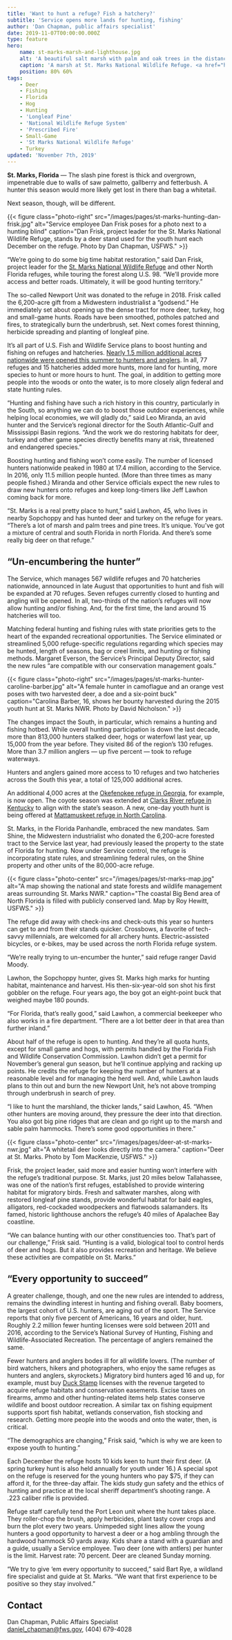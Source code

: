 ```yaml
---
title: 'Want to hunt a refuge? Fish a hatchery?'
subtitle: 'Service opens more lands for hunting, fishing'
author: 'Dan Chapman, public affairs specialist'
date: 2019-11-07T00:00:00.000Z
type: feature
hero:
    name: st-marks-marsh-and-lighthouse.jpg
    alt: 'A beautiful salt marsh with palm and oak trees in the distance partially obscuring a white lighthouse'
    caption: 'A marsh at St. Marks National Wildlife Refuge. <a href="https://flic.kr/p/xa5LMU">Photo</a> by <a href="https://www.flickr.com/photos/99745201@N08/">Orville Allen</a>, <a href="https://creativecommons.org/licenses/by/2.0/">CC BY 2.0</a>.'
    position: 80% 60%
tags:
    - Deer
    - Fishing
    - Florida
    - Hog
    - Hunting
    - 'Longleaf Pine'
    - 'National Wildlife Refuge System'
    - 'Prescribed Fire'
    - Small-Game
    - 'St Marks National Wildlife Refuge'
    - Turkey
updated: 'November 7th, 2019'
---
```


**St. Marks, Florida** &mdash; The slash pine forest is thick and overgrown, impenetrable due to walls of saw palmetto, gallberry and fetterbush. A hunter this season would more likely get lost in there than bag a whitetail.

Next season, though, will be different.

{{< figure class="photo-right" src="/images/pages/st-marks-hunting-dan-frisk.jpg" alt="Service employee Dan Frisk poses for a photo next to a hunting blind" caption="Dan Frisk, project leader for the St. Marks National Wildlife Refuge, stands by a deer stand used for the youth hunt each December on the refuge. Photo by Dan Chapman, USFWS." >}}

“We’re going to do some big time habitat restoration,” said Dan Frisk, project leader for the [St. Marks National Wildlife Refuge](https://www.fws.gov/refuge/st_marks/) and other North Florida refuges, while touring the forest along U.S. 98. “We’ll provide more access and better roads. Ultimately, it will be good hunting territory.”

The so-called Newport Unit was donated to the refuge in 2018. Frisk called the 6,200-acre gift from a Midwestern industrialist a “godsend.” He immediately set about opening up the dense tract for more deer, turkey, hog and small-game hunts. Roads have been smoothed, potholes patched and fires, to strategically burn the underbrush, set. Next comes forest thinning, herbicide spreading and planting of longleaf pine.

It’s all part of U.S. Fish and Wildlife Service plans to boost hunting and fishing on refuges and hatcheries. [Nearly 1.5 million additional acres nationwide were opened this summer to hunters and anglers](https://www.fws.gov/news/ShowNews.cfm?ref=secretary-bernhardt-expands-public-access-to-hunting-and-fishing-on-1.4-&_ID=36455). In all, 77 refuges and 15 hatcheries added more hunts, more land for hunting, more species to hunt or more hours to hunt. The goal, in addition to getting more people into the woods or onto the water, is to more closely align federal and state hunting rules.

“Hunting and fishing have such a rich history in this country, particularly in the South, so anything we can do to boost those outdoor experiences, while helping local economies, we will gladly do,” said Leo Miranda, an avid hunter and the Service’s regional director for the South Atlantic-Gulf and Mississippi Basin regions. “And the work we do restoring habitats for deer, turkey and other game species directly benefits many at risk, threatened and endangered species.”

Boosting hunting and fishing won’t come easily. The number of licensed hunters nationwide peaked in 1980 at 17.4 million, according to the Service. In 2016, only 11.5 million people hunted. (More than three times as many people fished.) Miranda and other Service officials expect the new rules to draw new hunters onto refuges and keep long-timers like Jeff Lawhon coming back for more.

“St. Marks is a real pretty place to hunt,” said Lawhon, 45, who lives in nearby Sopchoppy and has hunted deer and turkey on the refuge for years. “There’s a lot of marsh and palm trees and pine trees. It’s unique. You’ve got a mixture of central and south Florida in north Florida. And there’s some really big deer on that refuge.”

## “Un-encumbering the hunter”

The Service, which manages 567 wildlife refuges and 70 hatcheries nationwide, announced in late August that opportunities to hunt and fish will be expanded at 70 refuges. Seven refuges currently closed to hunting and angling will be opened. In all, two-thirds of the nation’s refuges will now allow hunting and/or fishing. And, for the first time, the land around 15 hatcheries will too.

Matching federal hunting and fishing rules with state priorities gets to the heart of the expanded recreational opportunities. The Service eliminated or streamlined 5,000 refuge-specific regulations regarding which species may be hunted, length of seasons, bag or creel limits, and hunting or fishing methods. Margaret Everson, the Service’s Principal Deputy Director, said the new rules “are compatible with our conservation management goals.”

{{< figure class="photo-right" src="/images/pages/st-marks-hunter-caroline-barber.jpg" alt="A female hunter in camoflague and an orange vest poses with two harvested deer, a doe and a six-point buck" caption="Carolina Barber, 16, shows her bounty harvested during the 2015 youth hunt at St. Marks NWR. Photo by David Nicholson." >}}

The changes impact the South, in particular, which remains a hunting and fishing hotbed. While overall hunting participation is down the last decade, more than 813,000 hunters stalked deer, hogs or waterfowl last year, up 15,000 from the year before. They visited 86 of the region’s 130 refuges. More than 3.7 million anglers &mdash; up five percent &mdash; took to refuge waterways.

Hunters and anglers gained more access to 10 refuges and two hatcheries across the South this year, a total of 125,000 additional acres.

An additional 4,000 acres at the [Okefenokee refuge in Georgia](https://www.fws.gov/refuge/okefenokee/), for example, is now open. The coyote season was extended at [Clarks River refuge in Kentucky](https://www.fws.gov/refuge/clarks_river/) to align with the state’s season. A new, one-day youth hunt is being offered at [Mattamuskeet refuge in North Carolina](https://www.fws.gov/refuge/mattamuskeet/).

St. Marks, in the Florida Panhandle, embraced the new mandates. Sam Shine, the Midwestern industrialist who donated the 6,200-acre forested tract to the Service last year, had previously leased the property to the state of Florida for hunting. Now under Service control, the refuge is incorporating state rules, and streamlining federal rules, on the Shine property and other units of the 80,000-acre refuge.

{{< figure class="photo-center" src="/images/pages/st-marks-map.jpg" alt="A map showing the national and state forests and wildlife management areas surrounding St. Marks NWR." caption="The coastal Big Bend area of North Florida is filled with publicly conserved land. Map by Roy Hewitt, USFWS." >}}

The refuge did away with check-ins and check-outs this year so hunters can get to and from their stands quicker. Crossbows, a favorite of tech-savvy millennials, are welcomed for all archery hunts. Electric-assisted bicycles, or e-bikes, may be used across the north Florida refuge system.

“We’re really trying to un-encumber the hunter,” said refuge ranger David Moody.

Lawhon, the Sopchoppy hunter, gives St. Marks high marks for hunting habitat, maintenance and harvest. His then-six-year-old son shot his first gobbler on the refuge. Four years ago, the boy got an eight-point buck that weighed maybe 180 pounds.

“For Florida, that’s really good,” said Lawhon, a commercial beekeeper who also works in a fire department. “There are a lot better deer in that area than further inland.”

About half of the refuge is open to hunting. And they’re all quota hunts, except for small game and hogs, with permits handled by the Florida Fish and Wildlife Conservation Commission. Lawhon didn’t get a permit for November’s general gun season, but he’ll continue applying and racking up points. He credits the refuge for keeping the number of hunters at a reasonable level and for managing the herd well. And, while Lawhon lauds plans to thin out and burn the new Newport Unit, he’s not above tromping through underbrush in search of prey.

“I like to hunt the marshland, the thicker lands,” said Lawhon, 45. “When other hunters are moving around, they pressure the deer into that direction. You also got big pine ridges that are clean and go right up to the marsh and sable palm hammocks. There’s some good opportunities in there.”

{{< figure class="photo-center" src="/images/pages/deer-at-st-marks-nwr.jpg" alt="A whitetail deer looks directly into the camera." caption="Deer at St. Marks.  Photo by Tom MacKenzie, USFWS." >}}

Frisk, the project leader, said more and easier hunting won’t interfere with the refuge’s traditional purpose. St. Marks, just 20 miles below Tallahassee, was one of the nation’s first refuges, established to provide wintering habitat for migratory birds. Fresh and saltwater marshes, along with restored longleaf pine stands, provide wonderful habitat for bald eagles, alligators, red-cockaded woodpeckers and flatwoods salamanders. Its famed, historic lighthouse anchors the refuge’s 40 miles of Apalachee Bay coastline.

“We can balance hunting with our other constituencies too. That’s part of our challenge,” Frisk said. “Hunting is a valid, biological tool to control herds of deer and hogs. But it also provides recreation and heritage. We believe these activities are compatible on St. Marks.”

## “Every opportunity to succeed”

A greater challenge, though, and one the new rules are intended to address, remains the dwindling interest in hunting and fishing overall. Baby boomers, the largest cohort of U.S. hunters, are aging out of the sport. The Service reports that only five percent of Americans, 16 years and older, hunt. Roughly 2.2 million fewer hunting licenses were sold between 2011 and 2016, according to the Service’s National Survey of Hunting, Fishing and Wildlife-Associated Recreation. The percentage of anglers remained the same.

Fewer hunters and anglers bodes ill for all wildlife lovers. (The number of bird watchers, hikers and photographers, who enjoy the same refuges as hunters and anglers, skyrockets.) Migratory bird hunters aged 16 and up, for example, must buy [Duck Stamp](https://www.fws.gov/birds/get-involved/duck-stamp.php) licenses with the revenue targeted to acquire refuge habitats and conservation easements. Excise taxes on firearms, ammo and other hunting-related items help states conserve wildlife and boost outdoor recreation. A similar tax on fishing equipment supports sport fish habitat, wetlands conservation, fish stocking and research. Getting more people into the woods and onto the water, then, is critical.

“The demographics are changing,” Frisk said, “which is why we are keen to expose youth to hunting.”

Each December the refuge hosts 10 kids keen to hunt their first deer. (A spring turkey hunt is also held annually for youth under 16.) A special spot on the refuge is reserved for the young hunters who pay $75, if they can afford it, for the three-day affair. The kids study gun safety and the ethics of hunting and practice at the local sheriff department’s shooting range. A .223 caliber rifle is provided.

Refuge staff carefully tend the Port Leon unit where the hunt takes place. They roller-chop the brush, apply herbicides, plant tasty cover crops and burn the plot every two years. Unimpeded sight lines allow the young hunters a good opportunity to harvest a deer or a hog ambling through the hardwood hammock 50 yards away. Kids share a stand with a guardian and a guide, usually a Service employee. Two deer (one with antlers) per hunter is the limit. Harvest rate: 70 percent. Deer are cleaned Sunday morning.

“We try to give ‘em every opportunity to succeed,” said Bart Rye, a wildland fire specialist and guide at St. Marks. “We want that first experience to be positive so they stay involved.”

## Contact

Dan Chapman, Public Affairs Specialist  
[daniel_chapman@fws.gov](mailto:daniel_chapman@fws.gov), (404) 679-4028